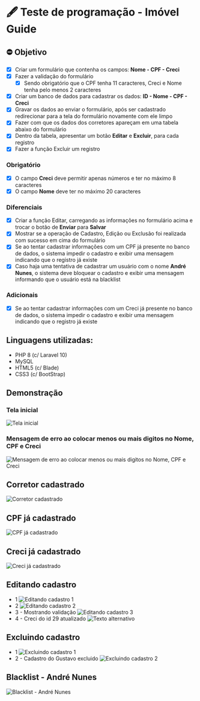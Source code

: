 # 🖋️ Teste de programação - Imóvel Guide

## ⛔ Objetivo
- [x]  Criar um formulário que contenha os campos: **Nome - CPF - Creci**
- [x]  Fazer a validação do formulário 
    - [x]  Sendo obrigatório que o CPF tenha 11 caracteres, Creci e Nome tenha pelo menos 2 caracteres
- [x]  Criar um banco de dados para cadastrar os dados: **ID - Nome - CPF - Creci**
- [x]  Gravar os dados ao enviar o formulário, após ser cadastrado redirecionar para a tela do formulário novamente com ele limpo
- [x]  Fazer com que os dados dos corretores apareçam em uma tabela abaixo do formulário
- [x]  Dentro da tabela, apresentar um botão **Editar** e **Excluir**, para cada registro
- [x]  Fazer a função Excluir um registro

### Obrigatório
- [x]  O campo **Creci** deve permitir apenas números e ter no máximo 8 caracteres
- [x]  O campo **Nome** deve ter no máximo 20 caracteres

### Diferenciais
- [x]  Criar a função Editar, carregando as informações no formulário acima e trocar o botão de **Enviar** para **Salvar**
- [x]  Mostrar se a operação de Cadastro, Edição ou Exclusão foi realizada com sucesso em cima do formulário
- [x]  Se ao tentar cadastrar informações com um CPF já presente no banco de dados, o sistema impedir o cadastro e exibir uma mensagem indicando que o registro já existe
- [x]  Caso haja uma tentativa de cadastrar um usuário com o nome **André Nunes**, o sistema deve bloquear o cadastro e exibir uma mensagem informando que o usuário está na blacklist

### Adicionais
- [x]  Se ao tentar cadastrar informações com um Creci já presente no banco de dados, o sistema impedir o cadastro e exibir uma mensagem indicando que o registro já existe

## Linguagens utilizadas:
- PHP 8 (c/ Laravel 10)
- MySQL
- HTML5 (c/ Blade)
- CSS3 (c/ BootStrap)
## Demonstração

### Tela inicial
![Tela inicial](https://cdn.discordapp.com/attachments/821534696433123348/1204577563775598642/image.png?ex=65d53d47&is=65c2c847&hm=8ba8c89a7d415980d3f05b587c442e5bf86c8694443e864911e4a20a76b41437&)

### Mensagem de erro ao colocar menos ou mais digitos no Nome, CPF e Creci
![Mensagem de erro ao colocar menos ou mais digitos no Nome, CPF e Creci](https://cdn.discordapp.com/attachments/821534696433123348/1204580392087068724/image.png?ex=65d53fe9&is=65c2cae9&hm=38efa9c542c25c1419bf9715c7cd75742ece61d4fba2829a38d38f199c5add22&)

## Corretor cadastrado
![Corretor cadastrado](https://cdn.discordapp.com/attachments/821534696433123348/1204581025829748786/image.png?ex=65d54080&is=65c2cb80&hm=de0bb482ca170a59205d89664b9add10a8aedc3c87f9386344cdb5fa0f2df4c9&)

## CPF já cadastrado
![CPF já cadastrado](https://cdn.discordapp.com/attachments/821534696433123348/1204581302884372530/image.png?ex=65d540c2&is=65c2cbc2&hm=3c92c7e7a58c6867c7e46f667dcb2174754e2f60b08cfa3d79a04aae38b33516&)

## Creci já cadastrado
![Creci já cadastrado](https://cdn.discordapp.com/attachments/821534696433123348/1204581545856335883/image.png?ex=65d540fc&is=65c2cbfc&hm=e2bf76a3b1194039753ab463e81d99875a1ff9de9994da4d2bad6efce285c698&)

## Editando cadastro
- 1
![Editando cadastro 1](https://cdn.discordapp.com/attachments/821534696433123348/1204583130292297799/image.png?ex=65d54276&is=65c2cd76&hm=7bf44f4fbd2723b79eb2c15a98a6bc3ee74c570667edf974bc1eb540179e5d6b&)
- 2
![Editando cadastro 2](https://cdn.discordapp.com/attachments/821534696433123348/1204583374514032690/image.png?ex=65d542b0&is=65c2cdb0&hm=8e7e82cb176442a4b3ae51411c001ee594aee1ccff1abe0081050ac34fd5b0a8&)
- 3 - Mostrando validação
![Editando cadastro 3](https://cdn.discordapp.com/attachments/821534696433123348/1204583539824267264/image.png?ex=65d542d7&is=65c2cdd7&hm=312b9efe9fe285b55f1185ebb67ce9a87c18513d0ff52aa435bdf8c9f2e76a32&)
- 4 - Creci do id 29 atualizado
![Texto alternativo](https://cdn.discordapp.com/attachments/821534696433123348/1204583855185469471/image.png?ex=65d54323&is=65c2ce23&hm=5d8c370e0d9920e3816531f3aa120773f47a53b1e2dc991ecafd82afe0f3f26f&)

## Excluindo cadastro
- 1
![Excluindo cadastro 1](https://cdn.discordapp.com/attachments/821534696433123348/1204584022110638150/image.png?ex=65d5434a&is=65c2ce4a&hm=e149d3c4cda30114e9d41e1424dce5cd4af6556a33f024e9f7de8aff8f57f0a8&)
- 2 - Cadastro do Gustavo excluido
![Excluindo cadastro 2](https://cdn.discordapp.com/attachments/821534696433123348/1204584236510617600/image.png?ex=65d5437e&is=65c2ce7e&hm=81a4cbb01ef38e9f66142ca33f392342877a465008e4c3d3ea5eb2633815b71d&)

## Blacklist - André Nunes
![Blacklist - André Nunes](https://cdn.discordapp.com/attachments/821534696433123348/1204584694851567626/image.png?ex=65d543eb&is=65c2ceeb&hm=c57f8edfeb288fb5d8b7d24c5f63884d93bd4c6ff651f753b79b4181646afb83&)

